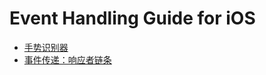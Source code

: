 # Event Handling Guide for iOS

- [手势识别器](Gesture-Recognizers/Gesture-Recognizers.md)
- [事件传递：响应者链条](Event-Delivery-The-Responder-Chain/Event-Delivery-The-Responder-Chain.md)